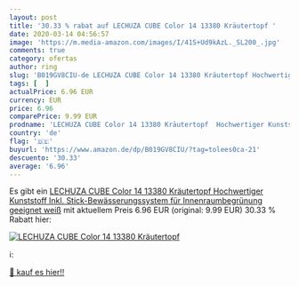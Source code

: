 ```yaml
---
layout: post
title: '30.33 % rabat auf LECHUZA CUBE Color 14 13380 Kräutertopf '
date: 2020-03-14 04:56:57
image: 'https://m.media-amazon.com/images/I/41S+Ud9kAzL._SL200_.jpg'
comments: true
category: ofertas
author: ring
slug: 'B019GV8CIU-de LECHUZA CUBE Color 14 13380 Kräutertopf Hochwertiger...'
tags: [  ]
actualPrice: 6.96 EUR
currency: EUR
price: 6.96
comparePrice: 9.99 EUR
prodname: 'LECHUZA CUBE Color 14 13380 Kräutertopf  Hochwertiger Kunststoff  Inkl. Stick-Bewässerungssystem  für Innenraumbegrünung geeignet  weiß'
country: 'de'
flag: '🇩🇪'
buyurl: 'https://www.amazon.de/dp/B019GV8CIU/?tag=tolees0ca-21'
descuento: '30.33'
average: '6.96'
---
```


Es gibt ein [LECHUZA CUBE Color 14 13380 Kräutertopf  Hochwertiger Kunststoff  Inkl. Stick-Bewässerungssystem  für Innenraumbegrünung geeignet  weiß](https://www.amazon.de/dp/B019GV8CIU/?tag=tolees0ca-21) mit aktuellem Preis 6.96 EUR (original: 9.99 EUR) 30.33 % Rabatt hier:

[![LECHUZA CUBE Color 14 13380 Kräutertopf ](https://m.media-amazon.com/images/I/41S+Ud9kAzL._SL200_.jpg)](https://www.amazon.de/dp/B019GV8CIU/?tag=tolees0ca-21)

ℹ️:


[🛒 kauf es hier!!](https://www.amazon.de/dp/B019GV8CIU/?tag=tolees0ca-21)

